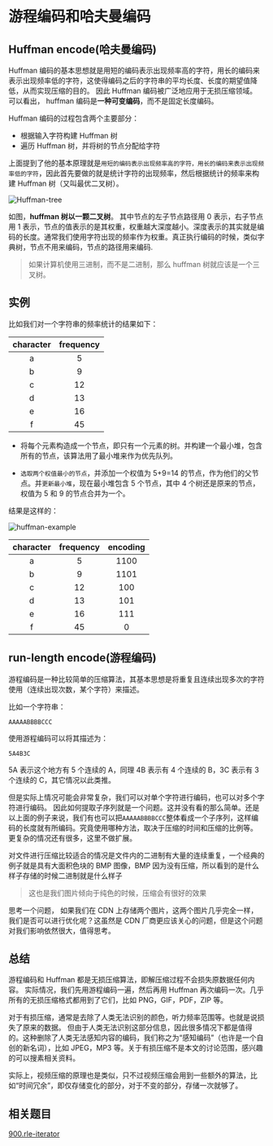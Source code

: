 # 游程编码和哈夫曼编码

## Huffman encode(哈夫曼编码)

Huffman 编码的基本思想就是用短的编码表示出现频率高的字符，用长的编码来表示出现频率低的字符，这使得编码之后的字符串的平均长度、长度的期望值降低，从而实现压缩的目的。
因此 Huffman 编码被广泛地应用于无损压缩领域。 可以看出， huffman 编码是**一种可变编码**，而不是固定长度编码。

Huffman 编码的过程包含两个主要部分：

- 根据输入字符构建 Huffman 树
- 遍历 Huffman 树，并将树的节点分配给字符

上面提到了他的基本原理就是`用短的编码表示出现频率高的字符，用长的编码来表示出现频率低的字符`，因此首先要做的就是统计字符的出现频率，然后根据统计的频率来构建 Huffman 树（又叫最优二叉树）。

![Huffman-tree](../assets/thinkings/huffman-tree.webp)

如图，**huffman 树以一颗二叉树**。 其中节点的左子节点路径用 0 表示，右子节点用 1 表示，节点的值表示的是其权重，权重越大深度越小。深度表示的其实就是编码的长度。通常我们使用字符出现的频率作为权重。真正执行编码的时候，类似字典树，节点不用来编码，节点的路径用来编码.

> 如果计算机使用三进制，而不是二进制，那么 huffman 树就应该是一个三叉树。

## 实例

比如我们对一个字符串的频率统计的结果如下：

| character | frequency |
| :-------: | :-------: |
|     a     |     5     |
|     b     |     9     |
|     c     |    12     |
|     d     |    13     |
|     e     |    16     |
|     f     |    45     |

- 将每个元素构造成一个节点，即只有一个元素的树。并构建一个最小堆，包含所有的节点，该算法用了最小堆来作为优先队列。

- `选取两个权值最小的节点`，并添加一个权值为 5+9=14 的节点，作为他们的父节点。并`更新最小堆`，现在最小堆包含 5 个节点，其中 4 个树还是原来的节点，权值为 5 和 9 的节点合并为一个。

结果是这样的：

![huffman-example](https://tva1.sinaimg.cn/large/007S8ZIlly1ghluhusda8j30re0hmabe.jpg)

| character | frequency | encoding |
| :-------: | :-------: | :------: |
|     a     |     5     |   1100   |
|     b     |     9     |   1101   |
|     c     |    12     |   100    |
|     d     |    13     |   101    |
|     e     |    16     |   111    |
|     f     |    45     |    0     |

## run-length encode(游程编码)

游程编码是一种比较简单的压缩算法，其基本思想是将重复且连续出现多次的字符使用（连续出现次数，某个字符）来描述。

比如一个字符串：

```text
AAAAABBBBCCC
```

使用游程编码可以将其描述为：

```text
5A4B3C
```

5A 表示这个地方有 5 个连续的 A，同理 4B 表示有 4 个连续的 B，3C 表示有 3 个连续的 C，其它情况以此类推。

但是实际上情况可能会非常复杂，我们可以对单个字符进行编码，也可以对多个字符进行编码。 因此如何提取子序列就是一个问题。这并没有看的那么简单。还是以上面的例子来说，我们有也可以把`AAAAABBBBCCC`整体看成一个子序列，这样编码的长度就有所编码。究竟使用哪种方法，取决于压缩的时间和压缩的比例等。 更复杂的情况还有很多，这里不做扩展。

对文件进行压缩比较适合的情况是文件内的二进制有大量的连续重复，一个经典的例子就是具有大面积色块的 BMP 图像，BMP 因为没有压缩，所以看到的是什么样子存储的时候二进制就是什么样子

> 这也是我们图片倾向于纯色的时候，压缩会有很好的效果

思考一个问题， 如果我们在 CDN 上存储两个图片，这两个图片几乎完全一样，我们是否可以进行优化呢？这虽然是 CDN 厂商更应该关心的问题，但是这个问题对我们影响依然很大，值得思考。

## 总结

游程编码和 Huffman 都是无损压缩算法，即解压缩过程不会损失原数据任何内容。 实际情况，我们先用游程编码一遍，然后再用 Huffman 再次编码一次。几乎所有的无损压缩格式都用到了它们，比如 PNG，GIF，PDF，ZIP 等。

对于有损压缩，通常是去除了人类无法识别的颜色，听力频率范围等。也就是说损失了原来的数据。 但由于人类无法识别这部分信息，因此很多情况下都是值得的。这种删除了人类无法感知内容的编码，我们称之为“感知编码”（也许是一个自创的新名词），比如 JPEG，MP3 等。关于有损压缩不是本文的讨论范围，感兴趣的可以搜素相关资料。

实际上，视频压缩的原理也是类似，只不过视频压缩会用到一些额外的算法，比如“时间冗余”，即仅存储变化的部分，对于不变的部分，存储一次就够了。

## 相关题目

[900.rle-iterator](../problems/900.rle-iterator.md)
